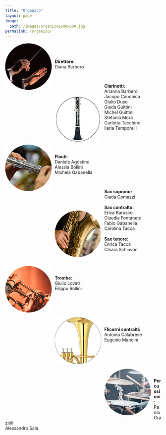 ```yaml
---
title: "Organico"
layout: page
image:
  path: /images/organico1600x600.jpg
permalink: /organico/
---
```

<img src="/images/conductor150x150.png"
     style="float: left; margin-right: 10px;" />

<p style="padding-top: 50px"><b> Direttore:</b> <br> Diana Barbero  </p>

<br>

<img src="/images/clarinetto150x150.png"
     style="float: left; margin-right: 10px; margin-top: 40px;" />

<p style="padding-left: 160px"><b>Clarinetti:</b><br>
Arianna Barbero <br>
Jacopo Canonica <br>
Giulio Duso <br>
Giada Guittini <br>
Michel Guittini <br>
Stefania Mora <br>
Carlotta Tacchino <br>
Ilaria Temporelli <br></p>

<br>

<img src="/images/flauto150x150.png"
     style="float: left; margin-right: 10px;" />

<p style="padding-top: 30px"><b>Flauti:</b><br>
Daniele Agostino <br>
Alessia Bollini <br>
Michela Gabanella <br></p>

<br>

<img src="/images/sax150x150.png"
     style="float: left; margin-right: 10px; margin-top: 70px;" />

<p style="padding-left: 160px"><b>Sax soprano:</b><br>
Giada Comazzi <br>
<br>
<b>Sax contralto:</b> <br>
Erica Barusco <br>
Claudia Fontaneto <br>
Fabio Gabanella <br>
Carolina Tacca <br>
<br>
<b>Sax tenore:</b><br>
Enrica Tacca <br>
Chiara Schiavon<br></p>

<br>

<img src="/images/tromba150x150.png"
     style="float: left; margin-right: 10px;" />

<p style="padding-top: 30px"><b>Trombe:</b><br>
Giulio Lovati <br>
Filippo Rollini <br></p>

<br>

<img src="/images/flicorno150x150.png"
     style="float: left; margin-right: 10px;  margin-top: 40px;" />

<p style="padding-top: 70px"><b>Flicorni contralti:</b><br>
Antonio Calabrese <br>
Eugenio Mancini <br></p>

<br>

<img src="/images/batteria150x150.png"
     style="float: left; margin-right: 10px; margin-top: 40px;" />

<p style="padding-top: 70px"><b>Percussioni:</b><br>
Paolo Grazioli <br>
Alessandro Sala <br></p>

<br>
